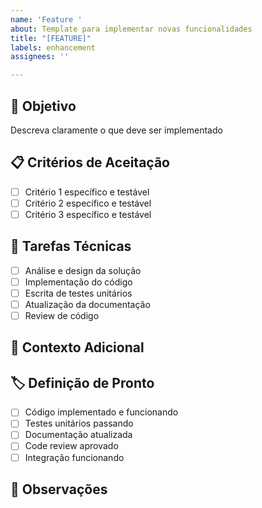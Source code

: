 ```yaml
---
name: 'Feature '
about: Template para implementar novas funcionalidades
title: "[FEATURE]"
labels: enhancement
assignees: ''

---
```


## 🎯 Objetivo
Descreva claramente o que deve ser implementado

## 📋 Critérios de Aceitação
- [ ] Critério 1 específico e testável
- [ ] Critério 2 específico e testável
- [ ] Critério 3 específico e testável

## 🔧 Tarefas Técnicas
- [ ] Análise e design da solução
- [ ] Implementação do código
- [ ] Escrita de testes unitários
- [ ] Atualização da documentação
- [ ] Review de código

## 📖 Contexto Adicional
<!-- Informações extras, links úteis, referências -->

## 🏷️ Definição de Pronto
- [ ] Código implementado e funcionando
- [ ] Testes unitários passando
- [ ] Documentação atualizada
- [ ] Code review aprovado
- [ ] Integração funcionando

## 📝 Observações
<!-- Observações técnicas, dependências, etc. -->
